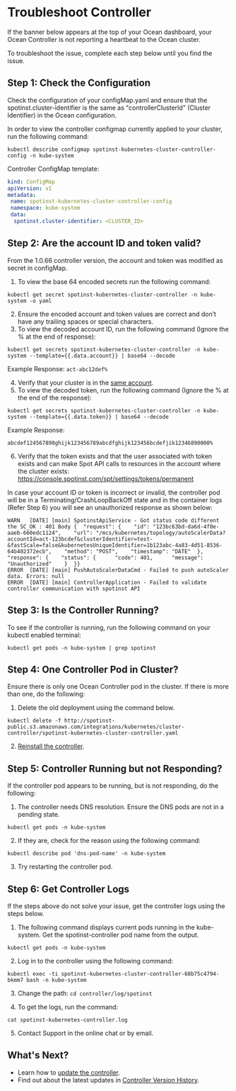 # Troubleshoot Controller

If the banner below appears at the top of your Ocean dashboard, your Ocean Controller is not reporting a heartbeat to the Ocean cluster.

To troubleshoot the issue, complete each step below until you find the issue.

## Step 1: Check the Configuration

Check the configuration of your configMap.yaml and ensure that the spotinst.cluster-identifier is the same as "controllerClusterId" (Cluster Identifier) in the Ocean configuration.

In order to view the controller configmap currently applied to your cluster, run the following command:

`kubectl describe configmap spotinst-kubernetes-cluster-controller-config -n kube-system`

Controller ConfigMap template:

```yaml
kind: ConfigMap
apiVersion: v1
metadata:
 name: spotinst-kubernetes-cluster-controller-config
 namespace: kube-system
 data:
  spotinst.cluster-identifier: <CLUSTER_ID>
```

## Step 2: Are the account ID and token valid?

From the 1.0.66 controller version, the account and token was modified as secret in configMap.

1. To view the base 64 encoded secrets run the following command:

`kubectl get secret spotinst-kubernetes-cluster-controller -n kube-system -o yaml`

2. Ensure the encoded account and token values are correct and don’t have any trailing spaces or special characters.
3. To view the decoded account ID, run the following command (Ignore the % at the end of response):

`kubectl get secrets spotinst-kubernetes-cluster-controller -n kube-system --template={{.data.account}} | base64 --decode`

Example Response: `act-abc12def%`

4. Verify that your cluster is in the [same account](https://console.spotinst.com/spt/settings/account/general).
5. To view the decoded token, run the following command (Ignore the % at the end of the response):

`kubectl get secrets spotinst-kubernetes-cluster-controller -n kube-system --template={{.data.token}} | base64 --decode`

Example Response:

`abcdef124567890ghijk123456789abcdfghijk123456bcdefjik12346890000%`

6. Verify that the token exists and that the user associated with token exists and can make Spot API calls to resources in the account where the cluster exists:
https://console.spotinst.com/spt/settings/tokens/permanent

In case your account ID or token is incorrect or invalid, the controller pod will be in a Terminating/CrashLoopBackOff state and in the container logs (Refer Step 6) you will see an unauthorized response as shown below:

```
WARN   [DATE] [main] SpotinstApiService - Got status code different the SC_OK : 401 Body {  "request": {    "id": "123bc63bd-da6d-4f0e-aaeb-660edc1124",    "url": "/mcs/kubernetes/topology/autoScalerData?accountId=act-123bcdef&clusterIdentifier=test-&fastScale=false&kubernetesUniqueIdentifier=1b123abc-4a83-4d51-8536-64b402372ecb",    "method": "POST",    "timestamp": "DATE"  },  "response": {    "status": {      "code": 401,      "message": "Unauthorized"    }  }}
ERROR  [DATE] [main] PushAutoScalerDataCmd - Failed to push autoScaler data. Errors: null
ERROR  [DATE] [main] ControllerApplication - Failed to validate controller communication with spotinst API
```

## Step 3: Is the Controller Running?

To see if the controller is running, run the following command on your kubectl enabled terminal:

`kubectl get pods -n kube-system | grep spotinst`

## Step 4: One Controller Pod in Cluster?

Ensure there is only one Ocean Controller pod in the cluster. If there is more than one, do the following:

1. Delete the old deployment using the command below.

`kubectl delete -f http://spotinst-public.s3.amazonaws.com/integrations/kubernetes/cluster-controller/spotinst-kubernetes-cluster-controller.yaml`

2. [Reinstall the controller](ocean/tutorials/spot-kubernetes-controller/).

## Step 5: Controller Running but not Responding?

If the controller pod appears to be running, but is not responding, do the following:

1. The controller needs DNS resolution. Ensure the DNS pods are not in a pending state.

`kubectl get pods -n kube-system`

2. If they are, check for the reason using the following command:

`kubectl describe pod 'dns-pod-name' -n kube-system`

3. Try restarting the controller pod.

## Step 6: Get Controller Logs

If the steps above do not solve your issue, get the controller logs using the steps below.

1. The following command displays current pods running in the kube-system. Get the spotinst-controller pod name from the output.

`kubectl get pods -n kube-system`

2. Log in to the controller using the following command:

`kubectl exec -ti spotinst-kubernetes-cluster-controller-68b75c4794-bkmm7 bash -n kube-system`

3. Change the path: `cd controller/log/spotinst`

4. To get the logs, run the command:

`cat spotinst-kubernetes-controller.log`

5. Contact Support in the online chat or by email.

## What's Next?
- Learn how to [update the controller](ocean/tutorials/spot-kubernetes-controller/update-controller).
- Find out about the latest updates in [Controller Version History](ocean/tutorials/spot-kubernetes-controller/controller-version-history).
